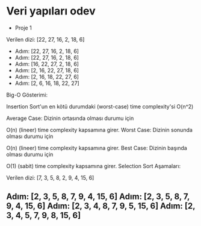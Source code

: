 # Veri yapıları odev 

* Proje 1

Verilen dizi: [22, 27, 16, 2, 18, 6]

* Adım: [22, 27, 16, 2, 18, 6]
* Adım: [22, 27, 16, 2, 18, 6]
* Adım: [16, 22, 27, 2, 18, 6]
* Adım: [2, 16, 22, 27, 18, 6]
* Adım: [2, 16, 18, 22, 27, 6]
* Adım: [2, 6, 16, 18, 22, 27]

Big-O Gösterimi:

Insertion Sort'un en kötü durumdaki (worst-case) time complexity'si O(n^2)

Average Case: Dizinin ortasında olması durumu için 

O(n) (lineer) time complexity kapsamına girer.
Worst Case: Dizinin sonunda olması durumu için 

O(n) (lineer) time complexity kapsamına girer.
Best Case: Dizinin başında olması durumu için 

O(1) (sabit) time complexity kapsamına girer.
Selection Sort Aşamaları:

Verilen dizi: [7, 3, 5, 8, 2, 9, 4, 15, 6]

Adım: [2, 3, 5, 8, 7, 9, 4, 15, 6]
Adım: [2, 3, 5, 8, 7, 9, 4, 15, 6]
Adım: [2, 3, 4, 8, 7, 9, 5, 15, 6]
Adım: [2, 3, 4, 5, 7, 9, 8, 15, 6]
---
